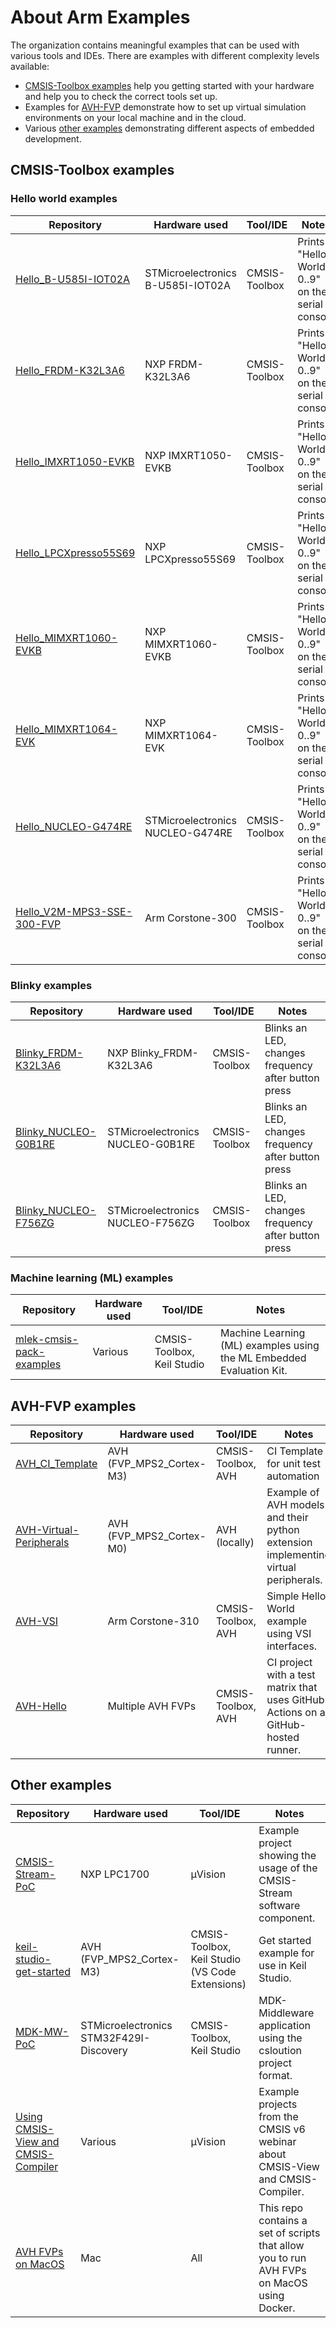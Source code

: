 # About Arm Examples

The organization contains meaningful examples that can be used with various tools and IDEs. There are examples with different complexity levels available:
- [CMSIS-Toolbox examples](#cmsis-toolbox-2-examples) help you getting started with your hardware and help you to check the correct tools set up.
- Examples for [AVH-FVP](#avh-fvpexamples) demonstrate how to set up virtual simulation environments on your local machine and in the cloud.
- Various [other examples](#other-examples) demonstrating different aspects of embedded development.

## CMSIS-Toolbox examples

### Hello world examples

| Repository | Hardware used | Tool/IDE | Notes |
|------------|---------------|----------|-------|
| [Hello_B-U585I-IOT02A](https://github.com/Arm-Examples/Hello_B-U585I-IOT02A) | STMicroelectronics B-U585I-IOT02A | CMSIS-Toolbox | Prints "Hello World, 0..9" on the serial console |
| [Hello_FRDM-K32L3A6](https://github.com/Arm-Examples/Hello_FRDM-K32L3A6) | NXP FRDM-K32L3A6 | CMSIS-Toolbox | Prints "Hello World, 0..9" on the serial console |
| [Hello_IMXRT1050-EVKB](https://github.com/Arm-Examples/Hello_IMXRT1050-EVKB)   | NXP IMXRT1050-EVKB | CMSIS-Toolbox | Prints "Hello World, 0..9" on the serial console |
| [Hello_LPCXpresso55S69](https://github.com/Arm-Examples/Hello_LPCXpresso55S69) | NXP LPCXpresso55S69 | CMSIS-Toolbox | Prints "Hello World, 0..9" on the serial console |
| [Hello_MIMXRT1060-EVKB](https://github.com/Arm-Examples/Hello_MIMXRT1060-EVKB) | NXP MIMXRT1060-EVKB | CMSIS-Toolbox | Prints "Hello World, 0..9" on the serial console |
| [Hello_MIMXRT1064-EVK](https://github.com/Arm-Examples/Hello_MIMXRT1064-EVK) | NXP MIMXRT1064-EVK | CMSIS-Toolbox | Prints "Hello World, 0..9" on the serial console |
| [Hello_NUCLEO-G474RE](https://github.com/Arm-Examples/Hello_NUCLEO-G474RE) | STMicroelectronics NUCLEO-G474RE | CMSIS-Toolbox | Prints "Hello World, 0..9" on the serial console |
| [Hello_V2M-MPS3-SSE-300-FVP](https://github.com/Arm-Examples/Hello_V2M-MPS3-SSE-300-FVP) | Arm Corstone-300 | CMSIS-Toolbox | Prints "Hello World, 0..9" on the serial console |

### Blinky examples

| Repository | Hardware used | Tool/IDE | Notes |
|------------|---------------|----------|-------|
| [Blinky_FRDM-K32L3A6](https://github.com/Arm-Examples/Blinky_FRDM-K32L3A6) | NXP Blinky_FRDM-K32L3A6 | CMSIS-Toolbox | Blinks an LED, changes frequency after button press |
| [Blinky_NUCLEO-G0B1RE](https://github.com/Arm-Examples/Blinky_NUCLEO-G0B1RE) | STMicroelectronics NUCLEO-G0B1RE | CMSIS-Toolbox | Blinks an LED, changes frequency after button press |
| [Blinky_NUCLEO-F756ZG](https://github.com/Arm-Examples/Blinky_NUCLEO-F756ZG) | STMicroelectronics NUCLEO-F756ZG | CMSIS-Toolbox | Blinks an LED, changes frequency after button press |

### Machine learning (ML) examples

| Repository | Hardware used | Tool/IDE | Notes |
|------------|---------------|----------|-------|
| [mlek-cmsis-pack-examples](https://github.com/Arm-Examples/mlek-cmsis-pack-examples) | Various | CMSIS-Toolbox, Keil Studio |  Machine Learning (ML) examples using the ML Embedded Evaluation Kit. |

## AVH-FVP examples

| Repository | Hardware used | Tool/IDE | Notes |
|------------|---------------|----------|-------|
| [AVH_CI_Template](https://github.com/Arm-Examples/AVH_CI_Template) | AVH (FVP_MPS2_Cortex-M3) | CMSIS-Toolbox, AVH | CI Template for unit test automation |
| [AVH-Virtual-Peripherals](https://github.com/Arm-Examples/AVH-Virtual-Peripherals) | AVH (FVP_MPS2_Cortex-M0) | AVH (locally) | Example of AVH models and their python extension implementing virtual peripherals. |
| [AVH-VSI](https://github.com/Arm-Examples/AVH-VSI) | Arm Corstone-310 | CMSIS-Toolbox, AVH | Simple Hello World example using VSI interfaces. |
| [AVH-Hello](https://github.com/Arm-Examples/AVH-Hello) | Multiple AVH FVPs | CMSIS-Toolbox, AVH | CI project with a test matrix that uses GitHub Actions on a GitHub-hosted runner. |

## Other examples

| Repository | Hardware used | Tool/IDE | Notes |
|------------|---------------|----------|-------|
| [CMSIS-Stream-PoC](https://github.com/Arm-Examples/CMSIS-Stream-PoC) | NXP LPC1700 | µVision | Example project showing the usage of the CMSIS-Stream software component. |
| [keil-studio-get-started](https://github.com/Arm-Examples/keil-studio-get-started) | AVH (FVP_MPS2_Cortex-M3) | CMSIS-Toolbox, Keil Studio (VS Code Extensions) | Get started example for use in Keil Studio. |
| [MDK-MW-PoC](https://github.com/Arm-Examples/MDK-MW-PoC) |STMicroelectronics STM32F429I-Discovery | CMSIS-Toolbox, Keil Studio | MDK-Middleware application using the csloution project format. |
| [Using CMSIS-View and CMSIS-Compiler](https://github.com/Arm-Examples/CMSIS-View_and_CMSIS-Compiler) |Various | µVision | Example projects from the CMSIS v6 webinar about CMSIS-View and CMSIS-Compiler. |
| [AVH FVPs on MacOS](https://github.com/Arm-Examples/fvps-on-mac) | Mac | All | This repo contains a set of scripts that allow you to run AVH FVPs on MacOS using Docker. |
